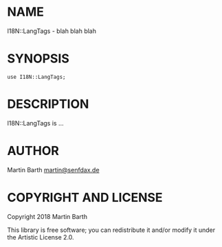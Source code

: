 NAME
====

I18N::LangTags - blah blah blah

SYNOPSIS
========

    use I18N::LangTags;

DESCRIPTION
===========

I18N::LangTags is ...

AUTHOR
======

Martin Barth <martin@senfdax.de>

COPYRIGHT AND LICENSE
=====================

Copyright 2018 Martin Barth

This library is free software; you can redistribute it and/or modify it under the Artistic License 2.0.

